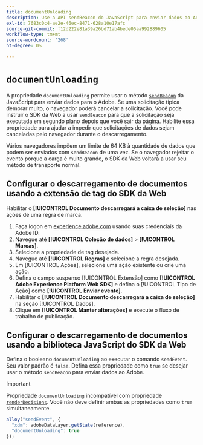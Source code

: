 ```yaml
---
title: documentUnloading
description: Use a API sendBeacon do JavaScript para enviar dados ao Adobe.
exl-id: 7683c0c4-ae2e-46ec-8471-628a10e17afc
source-git-commit: f12d222e81a39a26bd71ab4bede05aa992889605
workflow-type: tm+mt
source-wordcount: '268'
ht-degree: 0%

---
```


# `documentUnloading`

A propriedade `documentUnloading` permite usar o método [`sendBeacon`](https://developer.mozilla.org/en-US/docs/Web/API/Navigator/sendBeacon) da JavaScript para enviar dados para o Adobe. Se uma solicitação típica demorar muito, o navegador poderá cancelar a solicitação. Você pode instruir o SDK da Web a usar `sendBeacon` para que a solicitação seja executada em segundo plano depois que você sair da página. Habilite essa propriedade para ajudar a impedir que solicitações de dados sejam canceladas pelo navegador durante o descarregamento.

Vários navegadores impõem um limite de 64 KB à quantidade de dados que podem ser enviados com `sendBeacon` de uma vez. Se o navegador rejeitar o evento porque a carga é muito grande, o SDK da Web voltará a usar seu método de transporte normal.

## Configurar o descarregamento de documentos usando a extensão de tag do SDK da Web

Habilitar o **[!UICONTROL Documento descarregará a caixa de seleção]** nas ações de uma regra de marca.

1. Faça logon em [experience.adobe.com](https://experience.adobe.com) usando suas credenciais da Adobe ID.
1. Navegue até **[!UICONTROL Coleção de dados]** > **[!UICONTROL Marcas]**.
1. Selecione a propriedade de tag desejada.
1. Navegue até **[!UICONTROL Regras]** e selecione a regra desejada.
1. Em [!UICONTROL Ações], selecione uma ação existente ou crie uma ação.
1. Defina o campo suspenso [!UICONTROL Extensão] como **[!UICONTROL Adobe Experience Platform Web SDK]** e defina o [!UICONTROL Tipo de Ação] como **[!UICONTROL Enviar evento]**.
1. Habilitar o **[!UICONTROL Documento descarregará a caixa de seleção]** na seção [!UICONTROL Dados].
1. Clique em **[!UICONTROL Manter alterações]** e execute o fluxo de trabalho de publicação.

## Configurar o descarregamento de documentos usando a biblioteca JavaScript do SDK da Web

Defina o booleano `documentUnloading` ao executar o comando `sendEvent`. Seu valor padrão é `false`. Defina essa propriedade como `true` se desejar usar o método `sendBeacon` para enviar dados ao Adobe.

>[!IMPORTANT]
>
>Propriedade `documentUnloading` incompatível com propriedade [`renderDecisions`](renderdecisions.md). Você não deve definir ambas as propriedades como `true` simultaneamente.

```js
alloy("sendEvent", {
  "xdm": adobeDataLayer.getState(reference),
  "documentUnloading": true
});
```
